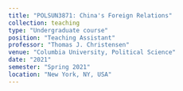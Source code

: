 ```yaml
---
title: "POLSUN3871: China's Foreign Relations"
collection: teaching
type: "Undergraduate course"
position: "Teaching Assistant"
professor: "Thomas J. Christensen" 
venue: "Columbia University, Political Science"
date: "2021"
semester: "Spring 2021"
location: "New York, NY, USA"
---
```

